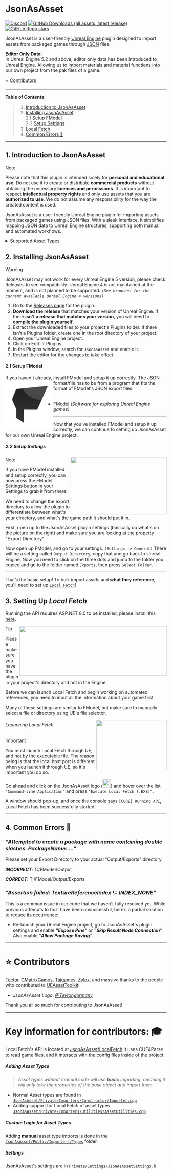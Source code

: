 # JsonAsAsset

[![Discord](https://img.shields.io/badge/Join%20Discord-Collector?color=7289DA&label=JsonAsAsset&logo=discord&logoColor=7289DA&style=for-the-badge)](https://discord.gg/h9s6qpBnUT)
[![GitHub Downloads (all assets, latest release)](https://img.shields.io/github/downloads/JsonAsAsset/JsonAsAsset/latest/total?style=for-the-badge&label=DOWNLOADS&color=red)](https://github.com/JsonAsAsset/JsonAsAsset/releases)
[![GitHub Repo stars](https://img.shields.io/github/stars/JsonAsAsset/JsonAsAsset?style=for-the-badge&logo=&color=gold)](https://github.com/JsonAsAsset/JsonAsAsset/stargazers)

JsonAsAsset is a user-friendly [Unreal Engine](https://www.unrealengine.com/en-US) plugin designed to import assets from packaged games through [JSON](https://www.json.org/json-en.html) files.

**Editor Only Data**:
<br> In Unreal Engine 5.2 and above, editor only data has been introduced to Unreal Engine. Allowing us to import materials and material functions into our own project from the pak files of a game.

⭐ [Contributors](#contribute)

-----------------

**Table of Contents**:
<br> 

> 1. [Introduction to JsonAsAsset](#intro)
> 1. [Installing JsonAsAsset](#install)  
>    2.1 [Setup FModel](#setup-fmodel)  
>    2.2 [Setup Settings](#setup-settings)  
> 3. [Local Fetch](#setup-local-fetch)
> 4. [Common Errors 🐛](#common-errors)

-----------------

<a name="intro"></a>
## 1. Introduction to JsonAsAsset
> [!NOTE]
> Please note that this plugin is intended solely for **personal and educational use**. Do not use it to create or distribute **commercial products** without obtaining the necessary **licenses and permissions**. It is important to respect **intellectual property rights** and only use assets that you are **authorized to use**. We do not assume any responsibility for the way the created content is used.

JsonAsAsset is a user-friendly Unreal Engine plugin for importing assets from packaged games using JSON files. With a sleek interface, it simplifies mapping JSON data to Unreal Engine structures, supporting both manual and automated workflows.

<details>
  <summary>Supported Asset Types</summary>

##### All Sound Asset Types

###### Materials
 - Material
 - MaterialFunction
 - MaterialParameterCollection
 - PhysicalMaterial
 - SubsurfaceProfile
     
###### Curve Asset Types
 - CurveFloat
 - CurveTable
 - CurveVector
 - CurveLinearColor
 - CurveLinearColorAtlas

###### Skeleton/Animation Asset Types
 - SkeletalMeshLODSettings
 - Animation (curves, sync markers)
 - Blendspace

###### Data Asset Types
- DataAsset
- DataTable

</details>

<a name="install"></a>
## 2. Installing JsonAsAsset
> [!WARNING]
> JsonAsAsset may not work for every Unreal Engine 5 version, please check Releases to see compatibility. Unreal Engine 4 is not maintained at the moment, and is not planned to be supported.
> *`(See branches for the current available Unreal Engine 4 versions)`*

1. Go to the [Releases page](/../../releases) for the plugin.
2. **Download the release** that matches your version of Unreal Engine. If there **isn't a release that matches your version**, you will need to [**compile the plugin yourself**](https://dev.epicgames.com/community/learning/tutorials/qz93/unreal-engine-building-plugins).
3. Extract the downloaded files to your project's Plugins folder. If there isn't a Plugins folder, create one in the root directory of your project.
4. Open your Unreal Engine project.
5. Click on Edit -> Plugins.
6. In the Plugins window, search for `JsonAsAsset` and enable it.
7. Restart the editor for the changes to take effect.

<a name="setup-fmodel"></a>
#### 2.1 Setup FModel
If you haven't already, install FModel and setup it up correctly.
<img align="left" width="150" height="150" src="./Resources/FModelLogo.png?raw=true">
The JSON format/file has to be from a program that fits the format of FModel's JSON export files:
<br><br>

- [FModel](https://fmodel.app) *(Software for exploring Unreal Engine games)*

-------------------

Now that you've installed FModel and setup it up correctly, we can continue to setting up JsonAsAsset for our own Unreal Engine project.

<a name="setup-settings"></a>
##### 2.2 Setup Settings
<img align="right" width="300" height="180" src=https://github.com/JsonAsAsset/JsonAsAsset/assets/73559984/aad4e86a-6f0b-4e66-aef1-13d30d8215de)>

> [!NOTE]
> If you have FModel installed and setup correctly, you can now press the FModel Settings button in your Settings to grab it from there!

We need to change the export directory to allow the plugin to differentiate between what's your directory, and what's the game path it should put it in.

First, open up to the JsonAsAsset plugin settings (basically do what's on the picture on the right) and make sure you are looking at the property "Export Directory".

Now open up FModel, and go to your settings. `(Settings -> General)` There will be a setting called `Output Directory`, copy that and go back to Unreal Engine. Now you need to click on the three dots and jump to the folder you copied and go to the folder named `Exports`, then press `Select Folder`.

-------------------

That’s the basic setup! To bulk import assets and **what they reference**, you'll need to set up [`Local Fetch`](#setup-local-fetch)!

<a name="setup-local-fetch"></a>
## 3. Setting Up *Local Fetch*
Running the API requires ASP.NET 8.0 to be installed, please install this [here](https://dotnet.microsoft.com/en-us/download/dotnet/thank-you/runtime-aspnetcore-8.0.1-windows-x64-installer).

<img align="right" width="460" height="156" src=https://github.com/user-attachments/assets/2e3a3680-ccba-4847-9e81-50242085ae63>

> [!TIP]
> Please make sure you have the plugin in your project's directory and not in the Engine.

Before we can launch Local Fetch and begin working on automated references, you need to input all the information about your game first.

Many of these settings are similar to FModel, but make sure to manually select a file or directory using UE's file selector.

<img align="right" width="220" height="156" src=https://github.com/user-attachments/assets/ede73451-9e69-40d9-b1e2-4ee3a00838c9>

###### Launching Local Fetch

> [!IMPORTANT]
> You must launch Local Fetch through UE, and not by the executable file. The reason being is that the local host port is different when you launch it through UE, so it's important you do so.

Go ahead and click on the JsonAsAsset logo (<img width="25" height="25" src=https://github.com/JsonAsAsset/JsonAsAsset/assets/73559984/b90ab71f-d9ac-4349-96eb-620aadf7812f>) and hover over the list `"Command-line Application"` and press `"Execute Local Fetch (.EXE)"`.

A window should pop-up, and once the console says `[CORE] Running API`, Local Fetch has been successfully started!

-----------------------

<a name="common-errors"></a>
## 4. Common Errors 🐛

### ***"Attempted to create a package with name containing double slashes. PackageName: ..."***
Please set your Export Directory to your actual "Output/Exports" directory

***INCORRECT***: T:/FModel/Output

***CORRECT***: T:/FModel/Output/Exports

### ***"Assertion failed: TextureReferenceIndex != INDEX_NONE"***
This is a common issue in our code that we haven't fully resolved yet. While previous attempts to fix it have been unsuccessful, here’s a partial solution to reduce its occurrence:

- Re-launch your Unreal Engine project, go to JsonAsAsset's plugin settings and enable ***"Expose Pins"*** or ***"Skip Result Node Connection"***. Also enable ***"Allow Package Saving"***.

-----------------------

<a name="contribute"></a>
# ⭐ Contributors
[Tector](https://github.com/Tectors), [GMatrixGames](https://github.com/GMatrixGames), [Tajgames](https://github.com/), [Zylox](https://github.com/0xZylox), and massive thanks to the people who contributed to [UEAssetToolkit](https://github.com/Buckminsterfullerene02/UEAssetToolkit-Fixes)!

- *JsonAsAsset Logo*: *[@Tevtongermany](https://github.com/Tevtongermany)*

Thank you all so much for contributing to JsonAsAsset! 

-----------------------

# Key information for contributors: 🎓

Local Fetch's API is located at [JsonAsAsset/LocalFetch](https://github.com/JsonAsAsset/LocalFetch)
It uses CUE4Parse to read game files, and it interacts with the config files inside of the project.

##### Adding Asset Types
> *Asset types without manual code will use **basic** importing, meaning it will only take the properties of the base object and import them.*
- Normal Asset types are found in [`JsonAsAsset/Private/Importers/Constructor/Importer.cpp`](https://github.com/JsonAsAsset/JsonAsAsset/blob/main/Source/JsonAsAsset/Private/Importers/Constructor/Importer.cpp#L51)
- Adding support for Local Fetch of asset types [`JsonAsAsset/Private/Importers/Utilities/AssetUtilities.cpp`](https://github.com/JsonAsAsset/JsonAsAsset/blob/main/Source/JsonAsAsset/Private/Utilities/AssetUtilities.cpp#L28)

##### Custom Logic for Asset Types

Adding **manual** asset type imports is done in the [`JsonAsAsset/Public/Importers/Types`](https://github.com/JsonAsAsset/JsonAsAsset/tree/main/Source/JsonAsAsset/Public/Importers/Types) folder.

##### Settings

JsonAsAsset's settings are in [`Private/Settings/JsonAsAssetSettings.h`](https://github.com/JsonAsAsset/JsonAsAsset/tree/main/Source/JsonAsAsset/Private/Settings/JsonAsAssetSettings.h)
